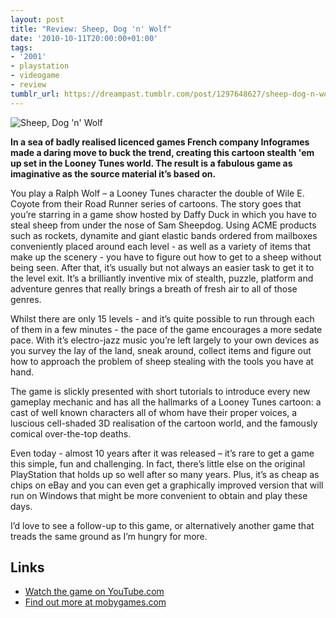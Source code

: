 ```yaml
---
layout: post
title: "Review: Sheep, Dog 'n' Wolf"
date: '2010-10-11T20:00:00+01:00'
tags:
- '2001'
- playstation
- videogame
- review
tumblr_url: https://dreampast.tumblr.com/post/1297648627/sheep-dog-n-wolf
---
```

![Sheep, Dog 'n' Wolf](https://64.media.tumblr.com/tumblr_la544c18r21qbfpni.jpg)

**In a sea of badly realised licenced games French company Infogrames made a daring move to buck the trend, creating this cartoon stealth 'em up set in the Looney Tunes world. The result is a fabulous game as imaginative as the source material it’s based on.**

You play a Ralph Wolf – a Looney Tunes character the double of Wile E. Coyote from their Road Runner series of cartoons. The story goes that you’re starring in a game show hosted by Daffy Duck in which you have to steal sheep from under the nose of Sam Sheepdog. Using ACME products such as rockets, dynamite and giant elastic bands ordered from mailboxes conveniently placed around each level - as well as a variety of items that make up the scenery - you have to figure out how to get to a sheep without being seen. After that, it’s usually but not always an easier task to get it to the level exit. It’s a brilliantly inventive mix of stealth, puzzle, platform and adventure genres that really brings a breath of fresh air to all of those genres.

Whilst there are only 15 levels - and it’s quite possible to run through each of them in a few minutes - the pace of the game encourages a more sedate pace. With it’s electro-jazz music you’re left largely to your own devices as you survey the lay of the land, sneak around, collect items and figure out how to approach the problem of sheep stealing with the tools you have at hand.

The game is slickly presented with short tutorials to introduce every new gameplay mechanic and has all the hallmarks of a Looney Tunes cartoon: a cast of well known characters all of whom have their proper voices, a luscious cell-shaded 3D realisation of the cartoon world, and the famously comical over-the-top deaths.

Even today - almost 10 years after it was released – it’s rare to get a game this simple, fun and challenging. In fact, there’s little else on the original PlayStation that holds up so well after so many years. Plus, it’s as cheap as chips on eBay and you can even get a graphically improved version that will run on Windows that might be more convenient to obtain and play these days.

I’d love to see a follow-up to this game, or alternatively another game that treads the same ground as I’m hungry for more.

## Links

- [Watch the game on YouTube.com](http://www.youtube.com/watch?v=-eNwFgiGx1A)
- [Find out more at mobygames.com](http://www.mobygames.com/game/looney-tunes-sheep-raider)